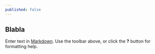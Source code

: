 ```yaml
---
published: false
---
```


## Blabla

Enter text in [Markdown](http://daringfireball.net/projects/markdown/). Use the toolbar above, or click the **?** button for formatting help.
